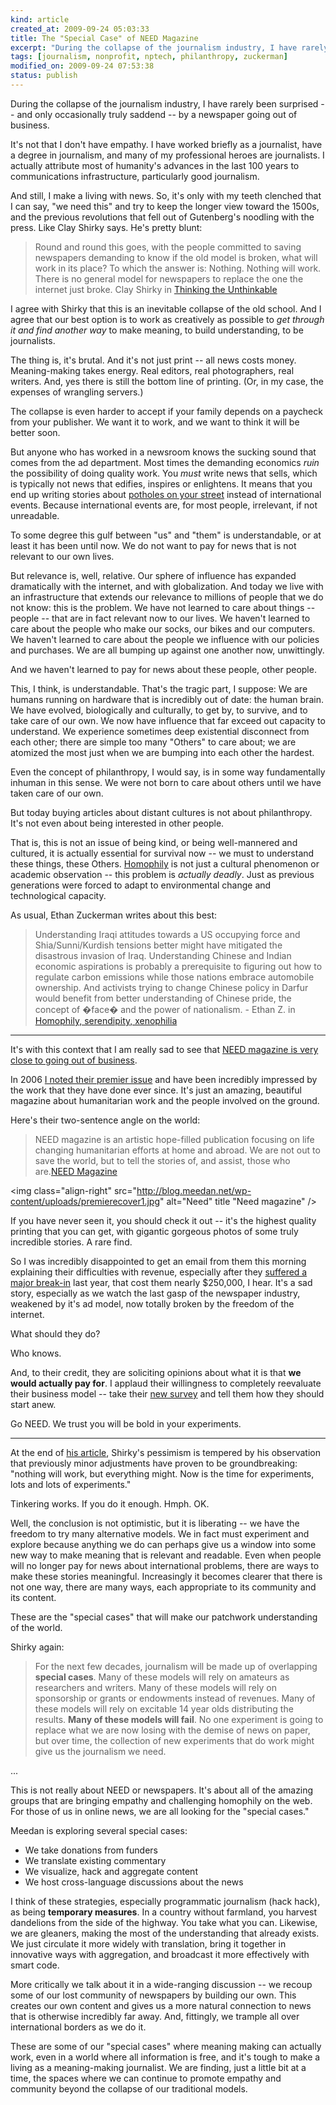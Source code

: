 ```yaml
--- 
kind: article
created_at: 2009-09-24 05:03:33
title: The "Special Case" of NEED Magazine
excerpt: "During the collapse of the journalism industry, I have rarely been surprised  and only occasionally truly saddend -- by a newspaper going out of business."
tags: [journalism, nonprofit, nptech, philanthropy, zuckerman]
modified_on: 2009-09-24 07:53:38
status: publish
---
```


During the collapse of the journalism industry, I have rarely been surprised -- and only occasionally truly saddend -- by a newspaper going out of business. 

It's not that I don't have empathy. I have worked briefly as a journalist, have a degree in journalism, and many of my professional heroes are journalists. I actually attribute most of humanity's advances in the last 100 years to communications infrastructure, particularly good journalism. 

And still, I make a living with news. So, it's only with my teeth clenched that I can say, "we need this" and try to keep the longer view toward the 1500s, and the previous revolutions that fell out of Gutenberg's noodling with the press. Like Clay Shirky says. He's pretty blunt: 

<blockquote>Round and round this goes, with the people committed to saving newspapers demanding to know if the old model is broken, what will work in its place? To which the answer is: Nothing. Nothing will work. There is no general model for newspapers to replace the one the internet just broke. <span class="attribution">Clay Shirky in <a href="http://www.shirky.com/weblog/2009/03/newspapers-and-thinking-the-unthinkable/">Thinking the Unthinkable</a></span></blockquote>

I agree with Shirky that this is an inevitable collapse of the old school. And I agree that our best option is to work as creatively as possible to <em>get through it and find another way</em> to make meaning, to build understanding, to be journalists. 

The thing is, it's brutal. And it's not just print -- all news costs money. Meaning-making takes energy. Real editors, real photographers, real writers. And, yes there is still the bottom line of printing. (Or, in my case, the expenses of wrangling servers.)

The collapse is even harder to accept if your family depends on a paycheck from your publisher. We want it to work, and we want to think it will be better soon. 

But anyone who has worked in a newsroom knows the sucking sound that comes from the ad department. Most times the demanding economics <em>ruin</em> the possibility of doing quality work. You <em>must</em> write news that sells, which is typically not news that edifies, inspires or enlightens. It means that you end up writing stories about <a href="http://whiteafrican.com/2008/03/12/pothole-theory-lost-fingers-caring-and-crisis/">potholes on your street</a> instead of international events. Because international events are, for most people, irrelevant, if not unreadable.

To some degree this gulf between "us" and "them" is understandable, or at least it has been until now. We do not want to pay for news that is not relevant to our own lives. 

But relevance is, well, relative. Our sphere of influence has expanded dramatically with the internet, and with globalization. And today we live with an infrastructure that extends our relevance to millions of people that we do not know: this is the problem. We have not learned to care about things -- people -- that are in fact relevant now to our lives. We haven't learned to care about the people who make our socks, our bikes and our computers. We haven't learned to care about the people we influence with our policies and purchases. We are all bumping up against one another now, unwittingly. 

And we haven't learned to pay for news about these people, other people.

This, I think, is understandable. That's the tragic part, I suppose: We are humans running on hardware that is incredibly out of date: the human brain. We have evolved, biologically and culturally, to get by, to survive, and to take care of our own. We now have influence that far exceed out capacity to understand. We experience sometimes deep existential disconnect from each other; there are simple too many "Others" to care about; we are atomized the most just when we are bumping into each other the hardest. 

Even the concept of philanthropy, I would say, is in some way fundamentally inhuman in this sense. We were not born to care about others until we have taken care of our own.

But today buying articles about distant cultures is not about philanthropy. It's not even about being interested in other people. 

That is, this is not an issue of being kind, or being well-mannered and cultured, it is actually essential for survival now -- we must to understand these things, these Others. <a href="http://en.wikipedia.org/wiki/Homophily">Homophily</a> is not just a cultural phenomenon or academic observation -- this problem is <em>actually deadly</em>. Just as previous generations were forced to adapt to environmental change and technological capacity.

As usual, Ethan Zuckerman writes about this best: 

<blockquote>Understanding Iraqi attitudes towards a US occupying force and Shia/Sunni/Kurdish tensions better might have mitigated the disastrous invasion of Iraq. Understanding Chinese and Indian economic aspirations is probably a prerequisite to figuring out how to regulate carbon emissions while those nations embrace automobile ownership. And activists trying to change Chinese policy in Darfur would benefit from better understanding of Chinese pride, the concept of �face� and the power of nationalism. <span class="attribution">- Ethan Z. in <a href="http://www.ethanzuckerman.com/blog/2008/04/25/homophily-serendipity-xenophilia/">Homophily, serendipity, xenophilia</a></span></blockquote>

***

It's with this context that I am really sad to see that <a href="http://www.needmagazine.com/">NEED magazine is very close to going out of business</a>. 

In 2006 <a href="http://unthinkingly.com/2006/12/05/need-magazine-debuts/">I noted their premier issue</a> and have been incredibly impressed by the work that they have done ever since. It's just an amazing, beautiful magazine about humanitarian work and the people involved on the ground. 

Here's their two-sentence angle on the world:

<blockquote>NEED magazine is an artistic hope-filled publication focusing on life changing humanitarian efforts at home and abroad.  We are not out to save the world, but to tell the stories of, and assist, those who are.<span class="attribution"><a href="http://needmagazine.com">NEED Magazine</a></span></blockquote>
 

<img class="align-right" src="http://blog.meedan.net/wp-content/uploads/premierecover1.jpg" alt="Need" title "Need magazine" />

If you have never seen it, you should check it out -- it's the highest quality printing that you can get, with gigantic gorgeous photos of some truly incredible stories. A rare find.

So I was incredibly disappointed to get an email from them this morning explaining their difficulties with revenue, especially after they <a href="http://needmagazine.com">suffered a major break-in</a> last year, that cost them nearly $250,000, I hear.   It's a sad story, especially as we watch the last gasp of the newspaper industry, weakened by it's ad model, now totally broken by the freedom of the internet.

What should they do? 

Who knows. 

And, to their credit, they are soliciting opinions about what it is that <strong>we would actually pay for</strong>. I applaud their willingness to completely reevaluate their business model -- take their <a href="http://needmagazine.com">new survey</a> and tell them how they should start anew.

Go NEED. We trust you will be bold in your experiments.

***

At the end of <a href="http://www.shirky.com/weblog/2009/03/newspapers-and-thinking-the-unthinkable/">his article</a>, Shirky's pessimism is tempered by his observation that previously minor adjustments have proven to be groundbreaking: "nothing will work, but everything might. Now is the time for experiments, lots and lots of experiments." 

Tinkering works. If you do it enough. Hmph. OK.

Well, the conclusion is not optimistic, but it is liberating -- we have the freedom to try many alternative models. We in fact must experiment and explore because anything we do can perhaps give us a window into some new way to make meaning that is relevant and readable. Even when people will no longer pay for news about international problems, there are ways to make these stories meaningful. Increasingly it becomes clearer that there is not one way, there are many ways, each appropriate to its community and its content. 

These are the "special cases" that will make our patchwork understanding of the world. 

Shirky again:

<blockquote>For the next few decades, journalism will be made up of overlapping <strong>special cases</strong>. Many of these models will rely on amateurs as researchers and writers. Many of these models will rely on sponsorship or grants or endowments instead of revenues. Many of these models will rely on excitable 14 year olds distributing the results. <strong>Many of these models will fail</strong>. No one experiment is going to replace what we are now losing with the demise of news on paper, but over time, the collection of new experiments that do work might give us the journalism we need.
</blockquote>

...

This is not really about NEED or newspapers. It's about all of the amazing groups that are bringing empathy and challenging homophily on the web. For those of us in online news, we are all looking for the "special cases." 

Meedan is exploring several special cases:

<ul>
	<li>We take donations from funders</li>
	<li>We translate existing commentary</li>
	<li>We visualize, hack and aggregate content</li>
	<li>We host cross-language discussions about the news</li>
</ul>

I think of these strategies, especially programmatic journalism (hack hack), as being <strong>temporary measures</strong>. In a country without farmland, you harvest dandelions from the side of the highway. You take what you can. Likewise, we are gleaners, making the most of the understanding that already exists. We just circulate it more widely with translation, bring it together in innovative ways with aggregation, and broadcast it more effectively with smart code. 

More critically we talk about it in a wide-ranging discussion -- we recoup some of our lost community of newspapers by building our own. This creates our own content and gives us a more natural connection to news that is otherwise incredibly far away. And, fittingly,  we trample all over international borders as we do it.

These are some of our "special cases" where meaning making can actually work, even in a world where all information is free, and it's tough to make a living as a meaning-making journalist. We are finding, just a little bit at a time, the spaces where we can continue to promote empathy and community beyond the collapse of our traditional models.